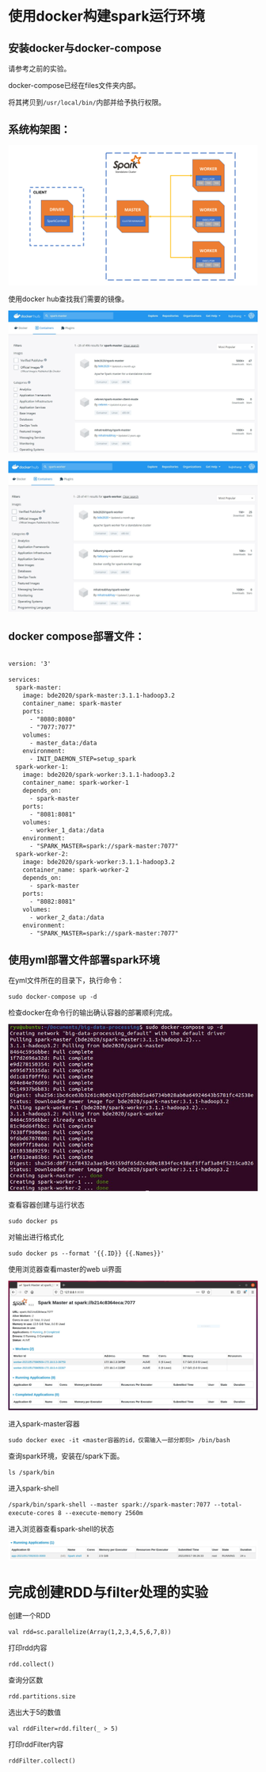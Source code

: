 # 使用docker构建spark运行环境

## 安装docker与docker-compose

请参考之前的实验。

docker-compose已经在files文件夹内部。

将其拷贝到`/usr/local/bin/`内部并给予执行权限。

## 系统构架图：

![avatar](./images/spark-env.png)

使用docker hub查找我们需要的镜像。

![avatar](./images/spark-master.JPG)

![avatar](./images/spark-worker.JPG)

## docker compose部署文件：

```

version: '3'

services:
  spark-master:
    image: bde2020/spark-master:3.1.1-hadoop3.2
    container_name: spark-master
    ports:
      - "8080:8080"
      - "7077:7077"
    volumes:
      - master_data:/data
    environment:
      - INIT_DAEMON_STEP=setup_spark
  spark-worker-1:
    image: bde2020/spark-worker:3.1.1-hadoop3.2
    container_name: spark-worker-1
    depends_on:
      - spark-master
    ports:
      - "8081:8081"
    volumes:
      - worker_1_data:/data
    environment:
      - "SPARK_MASTER=spark://spark-master:7077"
  spark-worker-2:
    image: bde2020/spark-worker:3.1.1-hadoop3.2
    container_name: spark-worker-2
    depends_on:
      - spark-master
    ports:
      - "8082:8081"
    volumes:
      - worker_2_data:/data
    environment:
      - "SPARK_MASTER=spark://spark-master:7077"

```

## 使用yml部署文件部署spark环境

在yml文件所在的目录下，执行命令：

`
sudo docker-compose up -d
`

检查docker在命令行的输出确认容器的部署顺利完成。

![avatar](./images/docker-creation.JPG)

查看容器创建与运行状态

`
sudo docker ps
`

对输出进行格式化

`
sudo docker ps --format '{{.ID}} {{.Names}}'
`

使用浏览器查看master的web ui界面

![avatar](./images/docker-master-webui.JPG)

进入spark-master容器

`
sudo docker exec -it <master容器的id，仅需输入一部分即刻> /bin/bash
`

查询spark环境，安装在/spark下面。

`
ls /spark/bin
`

进入spark-shell

`
/spark/bin/spark-shell --master spark://spark-master:7077 --total-execute-cores 8 --execute-memory 2560m
`

进入浏览器查看spark-shell的状态

![avatar](./images/spark-shell.JPG)

# 完成创建RDD与filter处理的实验

创建一个RDD

`
val rdd=sc.parallelize(Array(1,2,3,4,5,6,7,8))
`

打印rdd内容

`
rdd.collect()
`

查询分区数

`
rdd.partitions.size
`

选出大于5的数值

`
val rddFilter=rdd.filter(_ > 5)
`

打印rddFilter内容

`
rddFilter.collect()
`
